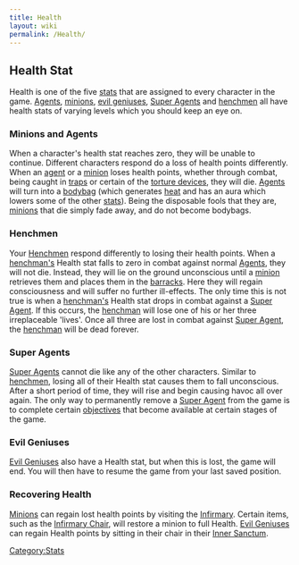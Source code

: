 ```yaml
---
title: Health
layout: wiki
permalink: /Health/
---
```


Health Stat
-----------

Health is one of the five [stats](/stats "wikilink") that are assigned
to every character in the game. [Agents](/Agents "wikilink"),
[minions](/minions "wikilink"), [evil
geniuses](/Evil_Geniuses "wikilink"), [Super
Agents](/Super_Agents "wikilink") and [henchmen](/Henchmen "wikilink")
all have health stats of varying levels which you should keep an eye on.

### Minions and Agents

When a character's health stat reaches zero, they will be unable to
continue. Different characters respond do a loss of health points
differently. When an [agent](/Agents "wikilink") or a
[minion](/minions "wikilink") loses health points, whether through
combat, being caught in [traps](/traps "wikilink") or certain of the
[torture devices](/torture "wikilink"), they will die.
[Agents](/Agents "wikilink") will turn into a
[bodybag](/bodybag "wikilink") (which generates [heat](/heat "wikilink")
and has an aura which lowers some of the other
[stats](/stats "wikilink")). Being the disposable fools that they are,
[minions](/minions "wikilink") that die simply fade away, and do not
become bodybags.

### Henchmen

Your [Henchmen](/Henchmen "wikilink") respond differently to losing
their health points. When a [henchman's](/henchmen "wikilink") Health
stat falls to zero in combat against normal
[Agents](/Agents "wikilink"), they will not die. Instead, they will lie
on the ground unconscious until a [minion](/minions "wikilink")
retrieves them and places them in the [barracks](/barracks "wikilink").
Here they will regain consciousness and will suffer no further
ill-effects. The only time this is not true is when a
[henchman's](/henchmen "wikilink") Health stat drops in combat against a
[Super Agent](/Super_Agents "wikilink"). If this occurs, the
[henchman](/henchmen "wikilink") will lose one of his or her three
irreplaceable 'lives'. Once all three are lost in combat against [Super
Agent](/Super_Agents "wikilink"), the [henchman](/henchmen "wikilink")
will be dead forever.

### Super Agents

[Super Agents](/Super_Agents "wikilink") cannot die like any of the
other characters. Similar to [henchmen](/henchmen "wikilink"), losing
all of their Health stat causes them to fall unconscious. After a short
period of time, they will rise and begin causing havoc all over again.
The only way to permanently remove a [Super
Agent](/Super_Agents "wikilink") from the game is to complete certain
[objectives](/Objectives "wikilink") that become available at certain
stages of the game.

### Evil Geniuses

[Evil Geniuses](/Evil_Geniuses "wikilink") also have a Health stat, but
when this is lost, the game will end. You will then have to resume the
game from your last saved position.

### Recovering Health

[Minions](/Minions "wikilink") can regain lost health points by visiting
the [Infirmary](/Infirmary "wikilink"). Certain items, such as the
[Infirmary Chair](/Infirmary_Chair "wikilink"), will restore a minion to
full Health. [Evil Geniuses](/Evil_Geniuses "wikilink") can regain
Health points by sitting in their chair in their [Inner
Sanctum](/Inner_Sanctum "wikilink").

[Category:Stats](/Category:Stats "wikilink")